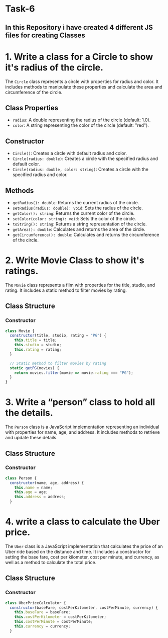 # Task-6

## In this Repository i have created 4 different JS files for creating Classes



# 1. Write a class for a Circle to show it's radius of the circle.

The `Circle` class represents a circle with properties for radius and color. It includes methods to manipulate these properties and calculate the area and circumference of the circle.

## Class Properties

- `radius`: A double representing the radius of the circle (default: 1.0).
- `color`: A string representing the color of the circle (default: "red").

## Constructor

- `Circle()`: Creates a circle with default radius and color.
- `Circle(radius: double)`: Creates a circle with the specified radius and default color.
- `Circle(radius: double, color: string)`: Creates a circle with the specified radius and color.

## Methods

- `getRadius(): double`: Returns the current radius of the circle.
- `setRadius(radius: double): void`: Sets the radius of the circle.
- `getColor(): string`: Returns the current color of the circle.
- `setColor(color: string): void`: Sets the color of the circle.
- `toString(): string`: Returns a string representation of the circle.
- `getArea(): double`: Calculates and returns the area of the circle.
- `getCircumference(): double`: Calculates and returns the circumference of the circle.


# 2. Write Movie Class to show it's ratings.

The `Movie` class represents a film with properties for the title, studio, and rating. It includes a static method to filter movies by rating.

## Class Structure

### Constructor

```javascript
class Movie {
  constructor(title, studio, rating = "PG") {
    this.title = title;
    this.studio = studio;
    this.rating = rating;
  }

  // Static method to filter movies by rating
  static getPG(movies) {
    return movies.filter(movie => movie.rating === "PG");
  }
}
```
# 3. Write a “person” class to hold all the details.

The `Person` class is a JavaScript implementation representing an individual with properties for name, age, and address. It includes methods to retrieve and update these details.

## Class Structure

### Constructor

```javascript
class Person {
  constructor(name, age, address) {
    this.name = name;
    this.age = age;
    this.address = address;
  }
```
# 4. write a class to calculate the Uber price.

The `Uber` class is a JavaScript implementation that calculates the price of an Uber ride based on the distance and time. It includes a constructor for setting the base fare, cost per kilometer, cost per minute, and currency, as well as a method to calculate the total price.

## Class Structure

### Constructor

```javascript
class UberPriceCalculator {
  constructor(baseFare, costPerKilometer, costPerMinute, currency) {
    this.baseFare = baseFare;
    this.costPerKilometer = costPerKilometer;
    this.costPerMinute = costPerMinute;
    this.currency = currency;
  }
  ```
